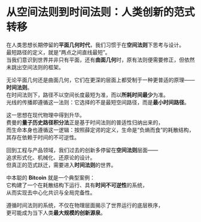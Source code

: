 # 从空间法则到时间法则：人类创新的范式转移

在人类思想长期停留的**平面几何时代**，我们习惯于在**空间法则**下思考与设计。  
最短路径的定义，就是“两点之间直线最短”。  
当我们意识到世界并非只有平面，还有**曲面几何**时，原有法则便需要修正，但依然未跳出空间法则的框架。  

无论平面几何还是曲面几何，它们在更深的层面上都受制于一种更普适的原理——**时间法则**。  
在时间法则下，路径不以空间长度最短为准，而以**所耗时间最少**为准。  
光线的传播即遵循这一法则：它选择的不是最短空间路径，而是**最小时间路径**。  

这一思想在现代物理中得到升华。  
费曼的**量子历史路径积分法**正是基于时间法则的普适性归纳出来的，  
而生命本身也遵循这一逻辑：按照薛定谔的定义，生命是“负熵而食”的耗散结构，其存在依赖于时间的不可逆性。  

回到工程与产品领域，我们过去的创新多停留在**空间法则**层面——  
追求形式化、机械化、还原论的设计。  
但真正的范式跃迁，需要进入**时间法则**的世界。  

中本聪的 **Bitcoin** 就是一个典型案例：  
它构建了一个在耗散结构下运行、具有**时间不可逆性**的系统，  
从而实现去中心化共识与全局完备性。  

遵循时间法则的系统，不仅在物理层面揭示了世界运行的底层秩序，  
更可能成为当下人类**最大规模的创新源泉**。
